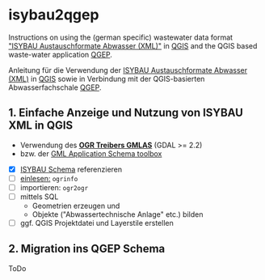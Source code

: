 # isybau2qgep

Instructions on using the (german specific) wastewater data format ["ISYBAU Austauschformate Abwasser (XML)"](http://www.arbeitshilfen-abwasser.de/html/A7ISYBAU_ATF_XML.html) in [QGIS](https://qgis.org) and the QGIS based waste-water application [QGEP](https://github.com/QGEP/QGEP).

Anleitung für die Verwendung der [ISYBAU Austauschformate Abwasser (XML)](http://www.arbeitshilfen-abwasser.de/html/A7ISYBAU_ATF_XML.html) in [QGIS](https://qgis.org) sowie in Verbindung mit der QGIS-basierten Abwasserfachschale [QGEP](https://github.com/QGEP/QGEP).

## 1. Einfache Anzeige und Nutzung von ISYBAU XML in QGIS
* Verwendung des **[OGR Treibers GMLAS](http://www.gdal.org/drv_gmlas.html)** (GDAL >= 2.2) 
* bzw. der [GML Application Schema toolbox](https://github.com/BRGM/gml_application_schema_toolbox)
* [x] [ISYBAU Schema](/isybau_schema.md) referenzieren
* [ ] [einlesen:](/ogrinfo_GMLAS.md) `ogrinfo`
* [ ] importieren: `ogr2ogr`
* [ ] mittels SQL
  * Geometrien erzeugen und 
  * Objekte ("Abwassertechnische Anlage" etc.) bilden
* [ ] ggf. QGIS Projektdatei und Layerstile erstellen

## 2. Migration ins QGEP Schema
ToDo
